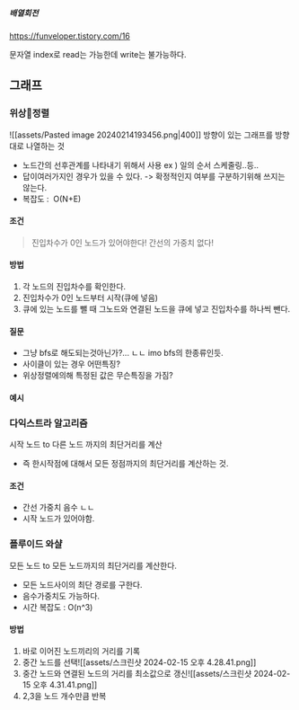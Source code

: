 ##### 배열회전
https://funveloper.tistory.com/16

문자열 index로 read는 가능한데 write는 불가능하다.
## 그래프
### 위상정렬
![[assets/Pasted image 20240214193456.png|400]]
방향이 있는 그래프를 방향대로 나열하는 것
- 노드간의 선후관계를 나타내기 위해서 사용
	  ex ) 일의 순서 스케줄링..등..	  
- 답이여러가지인 경우가 있을 수 있다. -> 확정적인지 여부를 구분하기위해 쓰지는 않는다.
- 복잡도 :  O(N+E)
#### 조건
> 진입차수가 0인 노드가 있어야한다!
> 간선의 가중치 없다!
#### 방법
1. 각 노드의 진입차수를 확인한다.
2. 진입차수가 0인 노드부터 시작(큐에 넣음)
3. 큐에 있는 노드를 뺄 때 그노드와 연결된 노드을 큐에 넣고 진입차수를 하나씩 뺀다. 

#### 질문
- 그냥 bfs로 해도되는것아닌가?... ㄴㄴ imo bfs의 한종류인듯.
- 사이클이 있는 경우 어떤특징?
- 위상정렬에의해 특정된 값은 무슨특징을 가짐?


#### 예시


### 다익스트라 알고리즘
시작 노드 to 다른 노드 까지의 최단거리를 계산
- 즉 한시작점에 대해서 모든 정점까지의 최단거리를 계산하는 것.
#### 조건 
- 간선 가중치 음수 ㄴㄴ
- 시작 노드가 있어야함.

### 플루이드 와샬
모든 노드 to 모든 노드까지의 최단거리를 계산한다.
- 모든 노드사이의 최단 경로를 구한다.
- 음수가중치도 가능하다.
- 시간 복잡도 : O(n^3)

#### 방법
1. 바로 이어진 노드끼리의 거리를 기록
2. 중간 노드를 선택![[assets/스크린샷 2024-02-15 오후 4.28.41.png]]
3. 중간 노드와 연결된 노드의 거리를 최소값으로 갱신![[assets/스크린샷 2024-02-15 오후 4.31.41.png]]
4. 2,3을 노드 개수만큼 반복


